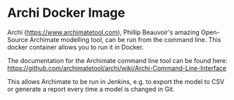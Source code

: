 # Archi Docker Image
Archi (https://www.archimatetool.com), Phillip Beauvoir's amazing Open-Source Archimate modelling tool, can be run from the command line. This docker container allows you to run it in Docker.

The documentation for the Archimate command line tool can be found here: https://github.com/archimatetool/archi/wiki/Archi-Command-Line-Interface

This allows Archimate to be run in Jenkins, e.g. to export the model to CSV or generate a report every time a model is changed in Git.
